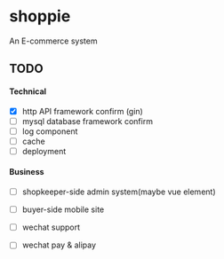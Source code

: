 # shoppie
An E-commerce system

## TODO

#### Technical


- [x] http API framework confirm (gin)
- [ ] mysql database framework confirm
- [ ] log component
- [ ] cache
- [ ] deployment

#### Business

- [ ] shopkeeper-side admin system(maybe vue element)

- [ ] buyer-side mobile site
- [ ] wechat support
- [ ] wechat pay & alipay